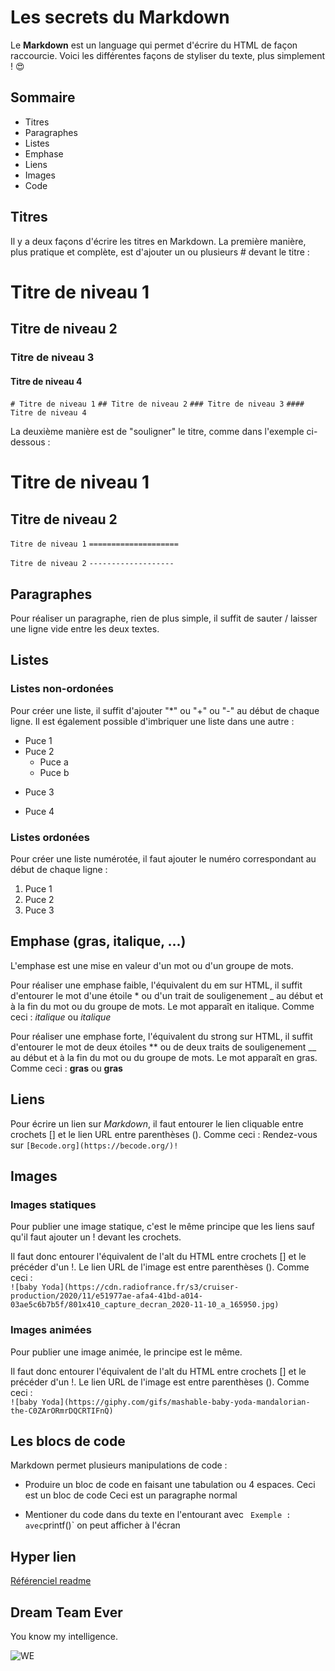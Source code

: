 # Les secrets du Markdown

Le **Markdown** est un language qui permet d'écrire du HTML de façon raccourcie. Voici les différentes façons de styliser du texte, plus simplement ! :heart_eyes:

## Sommaire 
* Titres
* Paragraphes
* Listes
* Emphase
* Liens
* Images
* Code


## Titres
Il y a deux façons d'écrire les titres en Markdown.
La première manière, plus pratique et complète, est d'ajouter un ou plusieurs # devant le titre :

# Titre de niveau 1
## Titre de niveau 2
### Titre de niveau 3
#### Titre de niveau 4

`# Titre de niveau 1`
`## Titre de niveau 2`
`### Titre de niveau 3`
`#### Titre de niveau 4`

La deuxième manière est de "souligner" le titre, comme dans l'exemple ci-dessous :

Titre de niveau 1
====================

Titre de niveau 2
-------------------

`Titre de niveau 1`
`====================`

`Titre de niveau 2`
`-------------------`



## Paragraphes 
Pour réaliser un paragraphe, rien de plus simple, il suffit de sauter / laisser une ligne vide entre les deux textes.


## Listes 
### Listes non-ordonées
Pour créer une liste, il suffit d'ajouter "*" ou "+" ou "-"  au début de chaque ligne. Il est également possible d'imbriquer une liste dans une autre :
* Puce 1
* Puce 2 
    * Puce a
    * Puce b
+ Puce 3
- Puce 4

### Listes ordonées 
Pour créer une liste numérotée, il faut ajouter le numéro correspondant au début de chaque ligne :
1. Puce 1
2. Puce 2
3. Puce 3


## Emphase (gras, italique, ...)
L'emphase est une mise en valeur d'un mot ou d'un groupe de mots.

Pour réaliser une emphase faible, l'équivalent du em sur HTML, il suffit d'entourer le mot d'une étoile \* ou d'un trait de souligenement \_ au début et à la fin du mot ou du groupe de mots. Le mot apparaît en italique.
Comme ceci : *italique* ou _italique_

Pour réaliser une emphase forte, l'équivalent du strong sur HTML, il suffit d'entourer le mot de deux étoiles \*\* ou de deux traits de souligenement \_\_ au début et à la fin du mot ou du groupe de mots. Le mot apparaît en gras. 
Comme ceci : **gras** ou __gras__


## Liens
Pour écrire un lien sur *Markdown*, il faut entourer le lien cliquable entre crochets \[\] et le lien URL entre parenthèses \(\).
Comme ceci : Rendez-vous sur `[Becode.org](https://becode.org/)!`


## Images
### Images statiques
Pour publier une image statique, c'est le même principe que les liens sauf qu'il faut ajouter un ! devant les crochets.

Il faut donc entourer l'équivalent de l'alt du HTML entre crochets \[\] et le précéder d'un !. Le lien URL de l'image est entre parenthèses \(\).
Comme ceci :  
`![baby Yoda](https://cdn.radiofrance.fr/s3/cruiser-production/2020/11/e51977ae-afa4-41bd-a014-03ae5c6b7b5f/801x410_capture_decran_2020-11-10_a_165950.jpg)`

### Images animées
Pour publier une image animée, le principe est le même.

Il faut donc entourer l'équivalent de l'alt du HTML entre crochets \[\] et le précéder d'un !. Le lien URL de l'image est entre parenthèses \(\).
Comme ceci :  
`![baby Yoda](https://giphy.com/gifs/mashable-baby-yoda-mandalorian-the-C0ZArORmrDQCRTIFnQ)`


## Les blocs de code
Markdown permet plusieurs manipulations de code :

* Produire un bloc de code en faisant une tabulation ou 4 espaces. 
    Ceci est un bloc de code
Ceci est un paragraphe normal

* Mentioner du code dans du texte en l'entourant avec ` 
Exemple : avec `printf()` on peut afficher à l'écran


Hyper lien
----------
[Référenciel readme](#https://github.com/AdrienCallewaert/exercice-markdown/blob/master/README.md)


Dream Team Ever
---------------
You know my intelligence. <p><img src="https://i.imgur.com/93Cx5lh.gif" alt="WE" /></p>